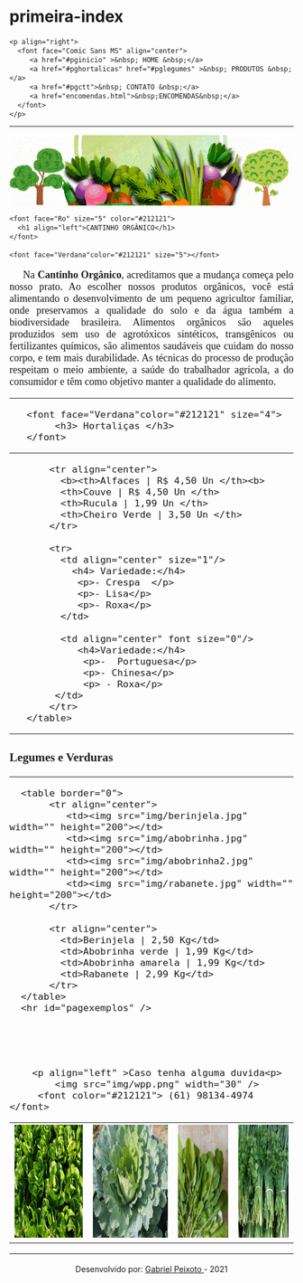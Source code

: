 # primeira-index
<!DOCTYPE html>
<html lang="pt-br">
<head>
    <title > Cantinho Orgânico </title>
    <meta charset="utf-8"/>
    <meta name="author" content="Gabriel Peixoto"/>
    <meta name="Keywords" content="horta, organigcos, folhagens, alface, " />
    <meta name="description" content="Horta orgânica, produtos orgânicos"/>
</head>

    <p align="right">
      <font face="Comic Sans MS" align="center">
         <a href="#pginicio" >&nbsp; HOME &nbsp;</a>
         <a href="#pghortalicas" href="#pglegumes" >&nbsp; PRODUTOS &nbsp;</a>
         <a href="#pgctt">&nbsp; CONTATO &nbsp;</a> 
         <a href="encomendas.html">&nbsp;ENCOMENDAS&nbsp;</a>     
      </font>
    </p>

<hr id="inicio" />   
<body link="#388E3C" alink="#388E3C" vlink="#388E3C" >
   <img align="center" src="img/banner.png"  alt="banner de uma logo"  />
   
    <font face="Ro" size="5" color="#212121">
      <h1 align="left">CANTINHO ORGÂNICO</h1>
    </font> 

    <font face="Verdana"color="#212121" size="5"></font>
   
   <font face="Verdana" size="4">
        <p align="justify"> &nbsp;&nbsp;&nbsp;&nbsp;&nbsp;Na <b>Cantinho Orgânico</b>, acreditamos que a 
          mudança começa pelo nosso prato. Ao escolher nossos produtos orgânicos, você está alimentando o 
          desenvolvimento de um pequeno agricultor familiar, onde preservamos a qualidade do solo e da água 
          também a biodiversidade brasileira. Alimentos orgânicos são aqueles produzidos sem uso de agrotóxicos 
          sintéticos, transgênicos ou fertilizantes químicos, são alimentos saudáveis que cuidam do nosso corpo, 
          e tem mais durabilidade. As técnicas do processo de produção respeitam o meio ambiente, a saúde do 
          trabalhador agrícola, a do consumidor e têm como objetivo manter a qualidade do alimento. </p>

   <hr/>

       <font face="Verdana"color="#212121" size="4">
            <h3> Hortaliças </h3>
       </font>

<hr id="pghortalicas" />
      <table border="0"> 
           <tr align="center">
             <td><img src="img/alfacelisa.jpg" width="" height="200"/>  </td>       
             <td><img src="img/couve.jpg" width="" height="200"></td>
             <td><img src="img/rucula.jpg" width="" height="200"></td>
             <td><img src="img/cheiroverde2.jpg" width="" height="200"></td>
           </tr> 

           <tr align="center">
             <b><th>Alfaces | R$ 4,50 Un </th><b>
             <th>Couve | R$ 4,50 Un </th>
             <th>Rucula | 1,99 Un </th>
             <th>Cheiro Verde | 3,50 Un </th>
           </tr>

           <tr>
             <td align="center" size="1"/>
               <h4> Variedade:</h4>
                <p>- Crespa  </p> 
                <p>- Lisa</p>
                <p>- Roxa</p>
             </td>

             <td align="center" font size="0"/>
                <h4>Variedade:</h4>
                 <p>-  Portuguesa</p>
                 <p>- Chinesa</p>
                 <p> - Roxa</p>
            </td>
           </tr>
       </table>
      

<hr id="pglegumes" />
                <font face="Verdana"color="#212121" size="4">
                <h3> Legumes e Verduras </h3>
                </font>
<hr/>
            
      <table border="0">
           <tr align="center">
              <td><img src="img/berinjela.jpg" width="" height="200"></td>
              <td><img src="img/abobrinha.jpg" width="" height="200"></td>
              <td><img src="img/abobrinha2.jpg" width="" height="200"></td>
              <td><img src="img/rabanete.jpg" width="" height="200"></td>
           </tr> 

           <tr align="center">           
             <td>Berinjela | 2,50 Kg</td>
             <td>Abobrinha verde | 1,99 Kg</td>
             <td>Abobrinha amarela | 1,99 Kg</td>
             <td>Rabanete | 2,99 Kg</td>
           </tr>
      </table>
      <hr id="pagexemplos" />
 <br/>
<br/>
<br/>
        
        <p align="left" >Caso tenha alguma duvida<p>
            <img src="img/wpp.png" width="30" />
         <font color="#212121"> (61) 98134-4974   </font>
         
   </tr>
</table>
<hr id="pgctt"/>
</font>
<p align="center"> Desenvolvido por: <a href="https://www.instagram.com/guimaboy" target="_blank">Gabriel Peixoto </a> - 2021  </p>

</body>
</html>